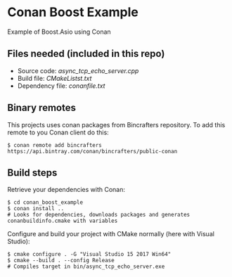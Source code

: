 Conan Boost Example
===================

Example of Boost.Asio using Conan

Files needed (included in this repo)
------------------------------------

- Source code: *async_tcp_echo_server.cpp*
- Build file: *CMakeListst.txt*
- Dependency file: *conanfile.txt*

Binary remotes
--------------

This projects uses conan packages from Bincrafters repository.
To add this remote to you Conan client do this:

``$ conan remote add bincrafters https://api.bintray.com/conan/bincrafters/public-conan``

Build steps
-----------

Retrieve your dependencies with Conan:

```
$ cd conan_boost_example
$ conan install ..
# Looks for dependencies, downloads packages and generates conanbuildinfo.cmake with variables
```

Configure and build your project with CMake normally (here with Visual Studio):

```
$ cmake configure . -G "Visual Studio 15 2017 Win64"
$ cmake --build . --config Release
# Compiles target in bin/async_tcp_echo_server.exe
```
